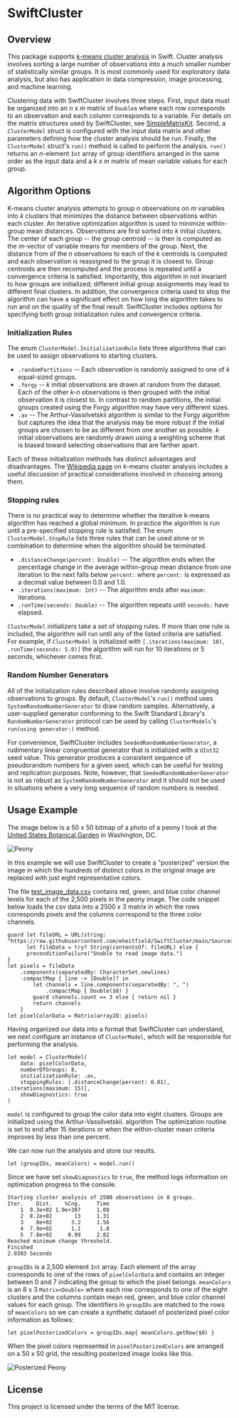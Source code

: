 # SwiftCluster

## Overview

This package supports [k-means cluster analysis](https://en.wikipedia.org/wiki/K-means_clustering) in Swift. Cluster analysis involves sorting a large number of observations into a much smaller number of statistically similar groups.  It is most commonly used for exploratory data analysis, but also has application in data compression, image processing, and machine learning.

Clustering data with SwiftCluster involves three steps. First, input data must be organized into  an *n* x *m* matrix of `Double`s where each row corresponds to an observation and each column corresponds to a variable.  For details on the matrix structures used by SwiftCluster, see [SimpleMatrixKit](https://github.com/eheitfield/SimpleMatrixKit.git).   Second, a `ClusterModel` struct is configured with the input data matrix and other parameters defining how the cluster analysis should be run.  Finally, the `ClusterModel` struct's `run()` method is called to perform the analysis.  `run()` returns an *n*-element `Int` array of group identifiers arranged in the same order as the input data and a *k* x *m* matrix of mean variable values for each group. 

## Algorithm Options

K-means cluster analysis attempts to group *n* observations on *m* variables into *k* clusters that minimizes the distance between observations within each cluster. An iterative optimization algorithm is used to minimize within-group mean distances.  Observations are first sorted into *k* initial clusters.  The center of each group -- the group centroid -- is then is computed as the *m*-vector of variable means for members of the group.  Next, the distance from of the *n* observations to each of the *k* centroids is computed and each observation is reassigned to the group it is closest to.  Group centroids are then recomputed and the process is repeated until a convergence criteria is satisfied.  Importantly, this algorithm in not invariant to how groups are initialized; different initial group assignments may lead to different final clusters. In addition, the convergence criteria used to stop the algorithm can have a significant effect on how long the algorithm takes to run and on the quality of the final result. SwiftCluster includes options for specifying both group initialization rules and convergence criteria.  

### Initialization Rules

The enum `ClusterModel.InitializationRule` lists three algorithms that can be used to assign observations to starting clusters.
*   `.randomPartitions` -- Each observation is randomly assigned to one of *k* equal-sized groups.
*   `.forgy` -- *k* initial observations are drawn at random from the dataset. Each of the other *k-n* observations is then grouped with the initial observation it is closest to. In contrast to random partitions, the initial groups created using the Forgy algorithm may have very different sizes.
*   `.av` -- The Arthur-Vassilvetskii algorithm is similar to the Forgy algorithm but captures the idea that the analysis may be more robust if the initial groups are chosen to be as different from one another as possible.  *k* initial observations are randomly drawn using a weighting scheme that is biased toward selecting observations that are farther apart.

Each of these initialization methods has distinct advantages and disadvantages. The [Wikipedia page](https://en.wikipedia.org/wiki/K-means_clustering) on k-means cluster analysis includes a useful discussion of practical considerations involved in choosing among them.

### Stopping rules

There is no practical way to determine whether the iterative k-means algorithm has reached a global minimum. In practice the algorithm is run until a pre-specified stopping rule is satisfied. The enum `ClusterModel.StopRule` lists three rules that can be used alone or in combination to determine when the algorithm should be terminated.
*   `.distanceChange(percent: Double)` -- The algorithm ends when the percentage change in the average within-group mean distance from one iteration to the next  falls below `percent:` where `percent:` is expressed as a decimal value between 0.0 and 1.0.
*   `.iterations(maximum: Int)` -- The algorithm ends after `maximum:` iterations.
*   `.runTime(seconds: Double)` -- The algorithm repeats until `seconds:` have elapsed.

`ClusterModel` initializers take a set of stopping rules. If more than one rule is included, the algorithm will run until any of the listed criteria are satisfied. For example, if `ClusterModel` is initialized with `[.iterations(maximum: 10), .runTime(seconds: 5.0)]` the algorithm will run for 10 iterations or 5 seconds, whichever comes first.

### Random Number Generators

All of the initialization rules described above involve randomly assigning observations to groups.  By default, `ClusterModel`'s `run()` method uses `SystemRandomNumberGenerator` to draw random samples.  Alternatively, a user-supplied generator conforming to the Swift Standard Library's `RandomNumberGenerator` protocol can be used by calling `ClusterModels`'s `run(using generator:)` method.  

For convenience, SwiftCluster includes `SeededRandomNumberGenerator`, a rudimentary linear congruential generator that is initialized with a `UInt32` seed value.  This generator produces a consistent sequence of pseudorandom numbers for a given seed, which can be useful for testing and replication purposes. Note, however, that `SeededRandomNumberGenerator` is not as robust as `SystemRandomNumberGenerator` and it should not be used in situations where a very long sequence of random numbers is needed.

## Usage Example

The image below is a 50 x 50 bitmap of a photo of a peony I took at the [United States Botanical Garden](https://www.usbg.gov) in Washington, DC.  

![Peony](https://github.com/eheitfield/SwiftCluster/blob/main/Sources/Docs/peony.jpeg)

In this example we will use SwiftCluster to create a "posterized" version the image in which the hundreds of distinct colors in the original image are replaced with just eight representative colors.

The file [test_image_data.csv](https://github.com/eheitfield/SwiftCluster/blob/main/Sources/Docs/test_image_data.csv) contains red, green, and blue color channel levels for each of the 2,500 pixels in the peony image.  The code snippet below loads the csv data into a 2500 x 3 matrix in which the rows corresponds pixels and the columns correspond to the three color channels.
```
guard let fileURL = URL(string: "https://raw.githubusercontent.com/eheitfield/SwiftCluster/main/Sources/Docs/test_image_data.csv"),
      let fileData = try? String(contentsOf: fileURL) else {
      preconditionFailure("Unable to read image data.")
}
let pixels = fileData
    .components(separatedBy: CharacterSet.newlines)
    .compactMap { line -> [Double]? in
        let channels = line.components(separatedBy: ", ")
            .compactMap { Double($0) }
        guard channels.count == 3 else { return nil }
        return channels
    }
let pixelColorData = Matrix(array2D: pixels)
```
Having organized our data into a format that SwiftCluster can understand, we next configure an instance of `ClusterModel`, which will be responsible for performing the analysis.
```
let model = ClusterModel(
    data: pixelColorData,
    numberOfGroups: 8,
    initializationRule: .av,
    stoppingRules: [.distanceChange(percent: 0.01), .iterations(maximum: 15)],
    showDiagnostics: true
)
```
`model` is configured to group the color data into eight clusters.  Groups are initialized using the Arthur-Vassilvetskii. algorithm  The optimization routine is set to end after 15 iterations or when the within-cluster mean criteria improves by less than one percent.

We can now run the analysis and store our results.
```
let (groupIDs, meanColors) = model.run()
```
Since we have set `showDiagnostics` to `true`, the method logs information on optimization progress to the console.
```
Starting cluster analysis of 2500 observations in 8 groups.
Iter.    Dist.    %Cng.     Time
    1  9.3e+02 1.9e+307     1.08
    2  8.2e+02       13     1.31
    3    8e+02      3.2     1.56
    4  7.9e+02      1.1      1.8
    5  7.8e+02     0.99     2.02
Reached minimum change threshold.
Finished
2.0303 Seconds
```

`groupIDs` is a 2,500 element `Int` array.  Each element of the array corresponds to one of the rows of `pixelColorData` and contains an integer between 0 and 7 indicating the group to which the pixel belongs.  `meanColors` is an 8 x 3 `Matrix<Double>` where each row corresponds to one of the eight clusters and the columns contain mean red, green, and blue color channel values for each group.  The identifiers in `groupIDs` are matched to the rows of `meanColors` so we can create a synthetic dataset of posterized pixel color information as follows:
```
let pixelPosterizedColors = groupIDs.map{ meanColors.getRow($0) }
```
When the pixel colors represented in `pixelPosterizedColors` are arranged on a 50 x 50 grid, the resulting posterized image looks like this.

![Posterized Peony](https://github.com/eheitfield/SwiftCluster/blob/main/Sources/Docs/peony_8_colors.jpeg)

## License

This project is licensed under the terms of the MIT license.

